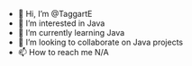 - 👋 Hi, I’m @TaggartE
- 👀 I’m interested in Java
- 🌱 I’m currently learning Java
- 💞️ I’m looking to collaborate on Java projects
- 📫 How to reach me N/A

<!---
TaggartE/TaggartE is a ✨ special ✨ repository because its `README.md` (this file) appears on your GitHub profile.
You can click the Preview link to take a look at your changes.
--->
